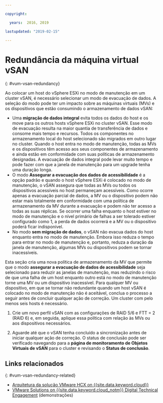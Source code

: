 ```yaml
---

copyright:

  years:  2016, 2019

lastupdated: "2019-02-15"

---
```


# Redundância da máquina virtual vSAN
{: #vum-vsan-redundancy}

Ao colocar um host do vSphere ESXi no modo de manutenção em um cluster vSAN, é necessário selecionar um modo de evacuação de dados. A seleção do modo pode ter um impacto sobre as máquinas virtuais (MVs) e os dispositivos que estão consumindo o armazenamento de dados vSAN:
* Uma **migração de dados integral** evita todos os dados do host e os move para os outros hosts vSphere ESXi no cluster vSAN. Esse modo de evacuação resulta na maior quantia de transferência de dados e consome mais tempo e recursos. Todos os componentes no armazenamento local do host selecionado são migrados em outro lugar no cluster. Quando o host entra no modo de manutenção, todas as MVs e os dispositivos têm acesso aos seus componentes de armazenamento e ainda estão em conformidade com suas políticas de armazenamento designadas. A evacuação de dados integral pode levar muito tempo e pode fazer com que a janela de manutenção para um upgrade tenha uma duração longa.
* O modo **Assegurar a evacuação dos dados de acessibilidade** é a opção padrão e quando o host vSphere ESXi é colocado no modo de manutenção, o vSAN assegura que todas as MVs ou todos os dispositivos acessíveis no host permaneçam acessíveis. Como ocorre apenas a evacuação parcial de dados, a MV ou o dispositivo podem não estar mais totalmente em conformidade com uma política de armazenamento da MV durante a evacuação e podem não ter acesso a todas as suas réplicas. Se ocorrer uma falha enquanto o host estiver no modo de manutenção e o nível primário de falhas a ser tolerado estiver configurado como 1, a perda de dados ocorrerá e a MV ou o dispositivo poderá ficar indisponível.
* No modo **sem migração de dados**, o vSAN não evacua dados do host enquanto entra no modo de manutenção. Embora isso reduza o tempo para entrar no modo de manutenção e, portanto, reduza a duração da janela de manutenção, algumas MVs ou dispositivos podem se tornar inacessíveis.

Esta seção cria uma nova política de armazenamento da MV que permite que o modo **assegurar a evacuação de dados de acessibilidade** seja selecionado para reduzir as janelas de manutenção, mas reduzindo o risco de que uma falha de um host enquanto outro está no modo de manutenção torne uma MV ou um dispositivo inacessível. Para qualquer MV ou dispositivo, em que se tornar não redundante quando um host vSAN é colocado no modo de manutenção não é aceitável, conclua o processo a seguir antes de concluir qualquer ação de correção. Um cluster com pelo menos seis hosts é necessário.

1. Crie um novo perfil vSAN com as configurações de RAID 5/6 e FTT = 2 (RAID 6) e, em seguida, aplique essa política com relação às MVs ou aos dispositivos necessários.

2. Aguarde até que o vSAN tenha concluído a sincronização antes de iniciar qualquer ação de correção. O status de conclusão pode ser verificado navegando para a **página de monitoramento de Objetos Virtuais de vSAN** para o cluster e revisando o **Status de conclusão**.

## Links relacionados
{: #vum-vsan-redundancy-related}

* [Arquitetura da solução VMware HCX on {{site.data.keyword.cloud}}](https://www.ibm.com/cloud/garage/files/HCX_Architecture_Design.pdf)
* [VMware Solutions on	{{site.data.keyword.cloud_notm}} Digital Technical Engagement](https://ibm-dte.mybluemix.net/ibm-vmware) (demonstrações)
